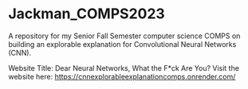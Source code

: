 # Jackman_COMPS2023
A repository for my Senior Fall Semester computer science COMPS on building an explorable explanation for Convolutional Neural Networks (CNN).

Website Title: Dear Neural Networks, What the F*ck Are You?
Visit the website here: https://cnnexplorableexplanationcomps.onrender.com/
